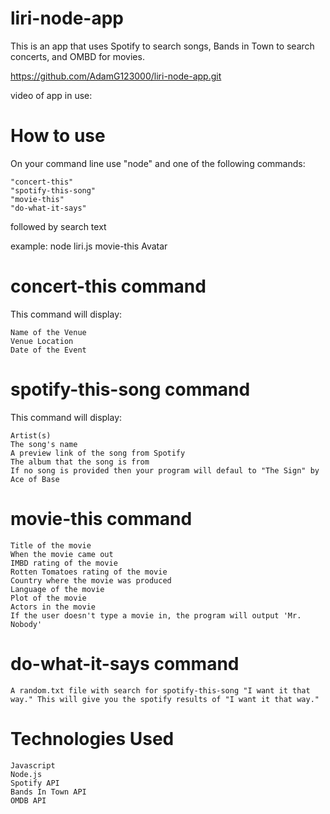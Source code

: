 # liri-node-app

This is an app that uses Spotify to search songs, Bands in Town to search concerts, and OMBD for movies.

https://github.com/AdamG123000/liri-node-app.git

video of app in use:

# How to use

On your command line use "node" and one of the following commands:

    "concert-this"
    "spotify-this-song"
    "movie-this"
    "do-what-it-says"

followed by search text

example: node liri.js movie-this Avatar

# concert-this command

This command will display:

    Name of the Venue
    Venue Location
    Date of the Event

# spotify-this-song command

This command will display:

    Artist(s)
    The song's name
    A preview link of the song from Spotify
    The album that the song is from 
    If no song is provided then your program will defaul to "The Sign" by Ace of Base

# movie-this command

    Title of the movie
    When the movie came out 
    IMBD rating of the movie
    Rotten Tomatoes rating of the movie
    Country where the movie was produced
    Language of the movie
    Plot of the movie 
    Actors in the movie
    If the user doesn't type a movie in, the program will output 'Mr. Nobody'

# do-what-it-says command 

    A random.txt file with search for spotify-this-song "I want it that way." This will give you the spotify results of "I want it that way."

# Technologies Used

    Javascript
    Node.js
    Spotify API
    Bands In Town API
    OMDB API

